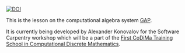 [![DOI](https://zenodo.org/badge/44778145.svg)](https://zenodo.org/badge/latestdoi/44778145)

This is the lesson on the computational algebra system [GAP](http://www.gap-system.org).

It is currently being developed by Alexander Konovalov for the Software Carpentry
workshop which will be a part of the [First CoDiMa Training School in Computational
Discrete Mathematics](http://www.codima.ac.uk/school2015/).
